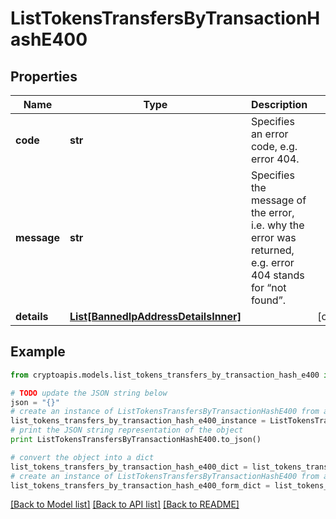 # ListTokensTransfersByTransactionHashE400


## Properties
Name | Type | Description | Notes
------------ | ------------- | ------------- | -------------
**code** | **str** | Specifies an error code, e.g. error 404. | 
**message** | **str** | Specifies the message of the error, i.e. why the error was returned, e.g. error 404 stands for “not found”. | 
**details** | [**List[BannedIpAddressDetailsInner]**](BannedIpAddressDetailsInner.md) |  | [optional] 

## Example

```python
from cryptoapis.models.list_tokens_transfers_by_transaction_hash_e400 import ListTokensTransfersByTransactionHashE400

# TODO update the JSON string below
json = "{}"
# create an instance of ListTokensTransfersByTransactionHashE400 from a JSON string
list_tokens_transfers_by_transaction_hash_e400_instance = ListTokensTransfersByTransactionHashE400.from_json(json)
# print the JSON string representation of the object
print ListTokensTransfersByTransactionHashE400.to_json()

# convert the object into a dict
list_tokens_transfers_by_transaction_hash_e400_dict = list_tokens_transfers_by_transaction_hash_e400_instance.to_dict()
# create an instance of ListTokensTransfersByTransactionHashE400 from a dict
list_tokens_transfers_by_transaction_hash_e400_form_dict = list_tokens_transfers_by_transaction_hash_e400.from_dict(list_tokens_transfers_by_transaction_hash_e400_dict)
```
[[Back to Model list]](../README.md#documentation-for-models) [[Back to API list]](../README.md#documentation-for-api-endpoints) [[Back to README]](../README.md)


